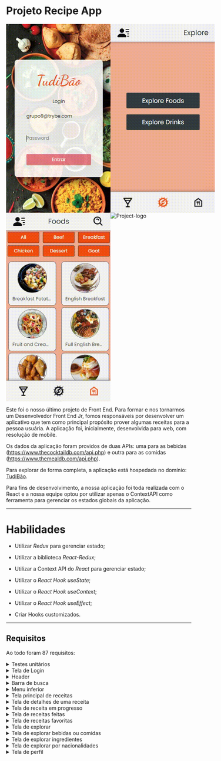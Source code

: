 # Projeto Recipe App

<div style="display: flex;" align="center">
  <img src="./images/TUDIBAO-LOGIN.gif" alt="Project-logo">
  <img src="./images/TUDIBAO-EXPLORE-1.gif" alt="Project-logo">
</div>

<div style="display: flex;" align="center">
  <img src="./images/TUDIBAO-EXPLORE-2.gif" alt="Project-logo">
  <img src="./images/TUDIBAO-PROGRESS.gif" alt="Project-logo">
</div>

Este foi o nosso último projeto de Front End. Para formar e nos tornarmos um Desenvolvedor Front End Jr, fomos responsáveis por desenvolver um aplicativo que tem como principal propósito prover algumas receitas para a pessoa usuária. A aplicação foi, inicialmente, desenvolvida para web, com resolução de mobile.

Os dados da aplicação foram providos de duas APIs: uma para as bebidas (https://www.thecocktaildb.com/api.php) e outra para as comidas (https://www.themealdb.com/api.php).

Para explorar de forma completa, a aplicação está hospedada no domínio: <a target="_blank" href="https://tudibao.herokuapp.com/](https://recipe-app-sigma-opal.vercel.app">TudiBão</a>.

Para fins de desenvolvimento, a nossa aplicação foi toda realizada com o React e a nossa equipe optou por utilizar apenas o ContextAPI como ferramenta para gerenciar os estados globais da aplicação.

---

# Habilidades

- Utilizar _Redux_ para gerenciar estado;

- Utilizar a biblioteca _React-Redux_;

- Utilizar a Context API do _React_ para gerenciar estado;

- Utilizar o _React Hook useState_;

- Utilizar o _React Hook useContext_;

- Utilizar o _React Hook useEffect_;

- Criar Hooks customizados.

---

## Requisitos

Ao todo foram 87 requisitos:

  <details>
    <summary>Testes unitários</summary>

  - 1: Desenvolva os testes unitários de maneira que a cobertura seja de, no mínimo, 90%;
  </details>
  
  <details>
    <summary>Tela de Login</summary>

  - 2: Crie todos os elementos que devem respeitar os atributos descritos no protótipo para a tela de login;
  - 3: Desenvolva a tela de maneira que a pessoa deve conseguir escrever seu email no input de email;
  - 4: Desenvolva a tela de maneira que a pessoa deve conseguir escrever sua senha no input de senha;
  - 5: Desenvolva a tela de maneira que o formulário só seja válido após um email válido e uma senha de mais de 6 caracteres serem preenchidos;
  - 6: Salve 2 tokens no localStorage após a submissão, identificados pelas chaves mealsToken e cocktailsToken;
  - 7: Salve o e-mail da pessoa usuária no localStorage na chave user após a submissão;
  - 8: Redirecione a pessoa usuária para a tela principal de receitas de comidas após a submissão e validação com sucesso do login;
  </details>

  <details>
    <summary>Header</summary>

  - 9: Implemente os elementos do header na tela principal de receitas, respeitando os atributos descritos no protótipo;
  - 10: Implemente um ícone para a tela de perfil, um título e um ícone para a busca, caso exista no protótipo;
  - 11: Redirecione a pessoa usuária para a tela de perfil ao clicar no botão de perfil;
  - 12: Desenvolva o botão de busca que, ao ser clicado, a barra de busca deve aparecer. O mesmo serve para escondê-la;
  </details>

  <details>
    <summary>Barra de busca</summary>

  - 13: Implemente os elementos da barra de busca respeitando os atributos descritos no protótipo;
  - 14: Posicione a barra logo abaixo do header e implemente 3 radio buttons: Ingrediente, Nome e Primeira letra;
  - 15: Busque na API de comidas caso a pessoa esteja na página de comidas e na de bebidas caso esteja na de bebidas;
  - 16: Redirecione para a tela de detalhes da receita caso apenas uma receita seja encontrada, com o ID da mesma na URL;
  - 17: Mostre as receitas em cards caso mais de uma receita seja encontrada;
  - 18: Exiba um `alert` caso nenhuma receita seja encontrada;
  </details>

  <details>
    <summary>Menu inferior</summary>

  - 19: Implemente os elementos do menu inferior respeitando os atributos descritos no protótipo;
  - 20: Posicione o menu inferior de forma fixa e apresente 3 ícones: um para comidas, um para bebidas e outro para exploração;
  - 21: Exiba o menu inferior apenas nas telas indicadas pelo protótipo;
  - 22: Redirecione a pessoa usuária para uma lista de cocktails ao clicar no ícone de bebidas;
  - 23: Redirecione a pessoa usuária para a tela de explorar ao clicar no ícone de exploração;
  - 24: Redirecione a pessoa usuária para uma lista de comidas ao clicar no ícone de comidas;
  </details>

  <details>
    <summary>Tela principal de receitas</summary>

  - 25: Implemente os elementos da tela principal de receitas respeitando os atributos descritos no protótipo;
  - 26: Carregue as 12 primeiras receitas de comidas ou bebidas, uma em cada card;
  - 27: Implemente os botões de categoria para serem utilizados como filtro;
  - 28: Implemente o filtro das receitas através da API ao clicar no filtro de categoria;
  - 29: Implemente o filtro como um toggle, que se for selecionado de novo, o app deve retornar as receitas sem nenhum filtro;
  - 30: Implemente o filtro de categoria para que apenas um seja selecionado por vez;
  - 31: Desenvolva o filtro de categorias com a opção de filtrar por todas as categorias;
  - 32: Redirecione a pessoa usuária, ao clicar no card, para a tela de detalhes, que deve mudar a rota e conter o id da receita na URL;
  </details>

  <details>
    <summary>Tela de detalhes de uma receita</summary>

  - 33: Implemente os elementos da tela de detalhes de uma receita respeitando os atributos descritos no protótipo;
  - 34: Realize uma request para a API passando o `id` da receita que deve estar disponível nos parâmetros da URL;
  - 35: Desenvolva a tela de forma que contenha uma imagem da receita, o título, a categoria (ou se é ou não alcoólico), uma lista de ingredientes seguidos pelas quantidades, instruções, um vídeo do youtube "embedado" e recomendações;
  - 36: Implemente as recomendações, para receitas de comida, a recomendação deverá ser bebida e vice-versa;
  - 37: Implemente os cards de recomendação, onde serão 6 cards, mas mostrando apenas 2 e o scroll é horizontal, similar a um `carousel`;
  - 38: Desenvolva um botão de nome "Start Recipe" que deve ficar fixo na parte de baixo da tela o tempo todo;
  - 39: Implemente a solução de forma que caso a receita já tenha sido feita, o botão "Start Recipe" deve sumir;
  - 40: Implemente a solução de modo que caso a receita tenha sido iniciada mas não finalizada, o texto do botão deve ser "Continue Recipe";
  - 41: Redirecione a pessoa usuária caso o botão "Start Recipe" seja clicado, a rota deve mudar para a tela de receita em progresso;
  - 42: Implemente um botão de compartilhar e um de favoritar a receita;
  - 43: Implemente a solução de forma que, ao clicar no botão de compartilhar, o link da receita dentro do app deve ser copiado para o clipboard e uma mensagem avisando que o link foi copiado deve aparecer;
  - 44: Implemente o ícone do coração (favorito) de maneira que, deve vir preenchido caso a receita esteja favoritada e "despreenchido" caso contrário;
  - 45: Implemente a lógica no botão de favoritar, caso seja clicado, o ícone do coração deve mudar seu estado atual, caso esteja preenchido deve mudar para "despreenchido" e vice-versa;
  - 46: Salve as receitas favoritas no `localStorage` na chave `favoriteRecipes`;
  </details>

  <details>
    <summary>Tela de receita em progresso</summary>

  - 47: Desenvolva a tela de maneira que contenha uma imagem da receita, seu titulo, sua categoria (ou se a bebida é alcoólica ou não) uma lista de ingredientes com suas respectivas quantidades e suas instruções;
  - 48: Desenvolva um checkbox para cada item da lista de ingredientes;
  - 49: Implemente uma lógica que, ao clicar no checkbox de um ingrediente, o nome dele deve ser "riscado" da lista;
  - 50: Salve o estado do progresso, que deve ser mantido caso a pessoa atualize a página ou volte para a mesma receita;
  - 51: Desenvolva a lógica de favoritar e compartilhar, a lógica da tela de detalhes de uma receita se aplica aqui;
  - 52: Implemente a solução de maneira que o botão de finalizar receita ('Finish Recipe') só pode estar habilitado quando todos os ingredientes estiverem _"checkados"_ (marcados);
  - 53: Redirecione a pessoa usuária após clicar no botão de finalizar receita ('Finish Recipe'), para a página de receitas feitas, cuja rota deve ser `/receitas-feitas`;
  </details>

  <details>
    <summary>Tela de receitas feitas</summary>

  - 54: Implemente os elementos da tela de receitas feitas respeitando os atributos descritos no protótipo;
  - 55: Desenvolva a tela de maneira que, caso a receita do card seja uma comida, ela deve possuir: a foto da receita, o nome, a categoria, a nacionalidade, a data em que a pessoa fez a receita, as 2 primeiras tags retornadas pela API e um botão de compartilhar;
  - 56: Desenvolva a tela de maneira que, caso a receita do card seja uma bebida, ela deve possuir: a foto da receita, o nome, se é alcoólica, a data em que a pessoa fez a receita e um botão de compartilhar;
  - 57: Desenvolva a solução de maneira que o botão de compartilhar deve copiar a URL da tela de detalhes da receita para o clipboard;
  - 58: Implemente 2 botões que filtram as receitas por comida ou bebida e um terceiro que remove todos os filtros;
  - 59: Redirecione para a tela de detalhes da receita caso seja clicado na foto ou no nome da receita;
  </details>

  <details>
    <summary>Tela de receitas favoritas</summary>

  - 60: Implemente os elementos da tela de receitas favoritas (cumulativo com os atributos em comum com a tela de receitas feitas) respeitando os atributos descritos no protótipo;
  - 61: Desenvolva a tela de maneira que, caso a receita do card seja uma comida, ela deve possuir: a foto da receita, o nome, a categoria, a nacionalidade, um botão de compartilhar e um de "desfavoritar";
  - 62: Desenvolva a tela de maneira que, caso a receita do card seja uma bebida, ela deve possuir: a foto da receita, o nome, se é alcoólica ou não, um botão de compartilhar e um de "desfavoritar";
  - 63: Desenvolva a solução de maneira que o botão de compartilhar deve copiar a URL da tela de detalhes da receita para o clipboard;
  - 64: Desenvolva a solução de maneira que o botão de "desfavoritar" deve remover a receita da lista de receitas favoritas do `localStorage` e da tela;
  - 65: Implemente 2 botões que filtram as receitas por comida ou bebida e um terceiro que remove todos os filtros;
  - 66: Redirecione a pessoa usuária ao clicar na foto ou no nome da receita, a rota deve mudar para a tela de detalhes daquela receita;
  </details>

  <details>
    <summary>Tela de explorar</summary>

  - 67: Implemente os elementos da tela de explorar respeitando os atributos descritos no protótipo;
  - 68: Desenvolva a tela de maneira que tenha 2 botões: um para explorar comidas e o outro para explorar bebidas;
  - 69: Redirecione a pessoa usuária ao clicar em um dos botões, a rota deve mudar para a página de explorar comidas ou de explorar bebidas;
  </details>

  <details>
    <summary>Tela de explorar bebidas ou comidas</summary>

  - 70: Implemente os elementos da tela de explorar bebidas ou comidas respeitando os atributos descritos no protótipo;
  - 71: Desenvolva 3 botões: um para explorar por ingrediente, um para explorar por nacionalidade e um para pegar uma receita aleatória;
  - 72: Redirecione a pessoa usuária ao clicar em "By Ingredient", a rota deve mudar para a tela de explorar por ingredientes;
  - 73: Redirecione a pessoa usuária ao clicar em "By Nationality", a rota deve mudar para tela de explorar por nacionalidades;
  - 74: Redirecione a pessoa usuária ao clicar em "Surprise me!", a rota deve mudar para a tela de detalhes de uma receita, que deve ser escolhida de forma aleatória através da API;
  </details>

  <details>
    <summary>Tela de explorar ingredientes</summary>

  - 75: Implemente os elementos da tela de explorar ingredientes respeitando os atributos descritos no protótipo;
  - 76: Desenvolva cards para os 12 primeiros ingredientes, de forma que cada card contenha o nome do ingrediente e uma foto;
  - 77:  Redireciona a pessoa usuária ao clicar no card do ingrediente, a rota deve mudar para tela principal de receitas mas mostrando apenas as receitas que contém o ingrediente escolhido;
  </details>

  <details>
    <summary>Tela de explorar por nacionalidades</summary>

  - 78: Implemente os elementos da tela de explorar por nacionalidades respeitando os atributos descritos no protótipo;
  - 79: Desenvolva as mesmas especificações da tela de receitas principal, com a diferença de que os filtros de categoria são substituídos por um dropdown;
  - 80: Implemente o dropdown de maneira que devem estar disponíveis todas as áreas retornadas da API, incluindo a opção "All", que retorna as receitas sem nenhum filtro;
  - 81: Implemente a rota que deve ser apenas `/explore/foods/nationalities`;
  </details>

  <details>
    <summary>Tela de perfil</summary>

  - 82: Implemente os elementos da tela de perfil respeitando os atributos descritos no protótipo;
  - 83: Implemente a solução de maneira que o e-mail da pessoa usuária deve estar visível;
  - 84: Implemente 3 botões: um de nome "Done Recipes", um de nome "Favorite Recipes" e um de nome "Logout";
  - 85: Redirecione a pessoa usuária que, ao clicar no botão de "Favorite Recipes", a rota deve mudar para a tela de receitas favoritas;
  - 86: Redirecione a pessoa usuária que, ao clicar no botão de "Done Recipes", a rota deve mudar para a tela de receitas feitas;
  - 87: Redirecione a pessoa usuária que, ao clicar no botão de "Logout", o `localStorage` deve ser limpo e a rota deve mudar para a tela de login.
  </details>
